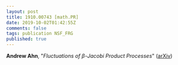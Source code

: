 ```yaml
---
layout: post
title: 1910.00743 [math.PR]
date: 2019-10-02T01:42:55Z
comments: false
tags: publication NSF_FRG
published: true
---
```


<b>Andrew Ahn</b>, "<i>Fluctuations of $β$-Jacobi Product Processes</i>" ([arXiv](http://arxiv.org/abs/1910.00743v2))
